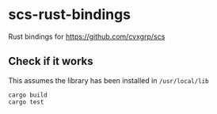 # scs-rust-bindings
Rust bindings for https://github.com/cvxgrp/scs

## Check if it works
This assumes the library has been installed in `/usr/local/lib`
```
cargo build
cargo test
```